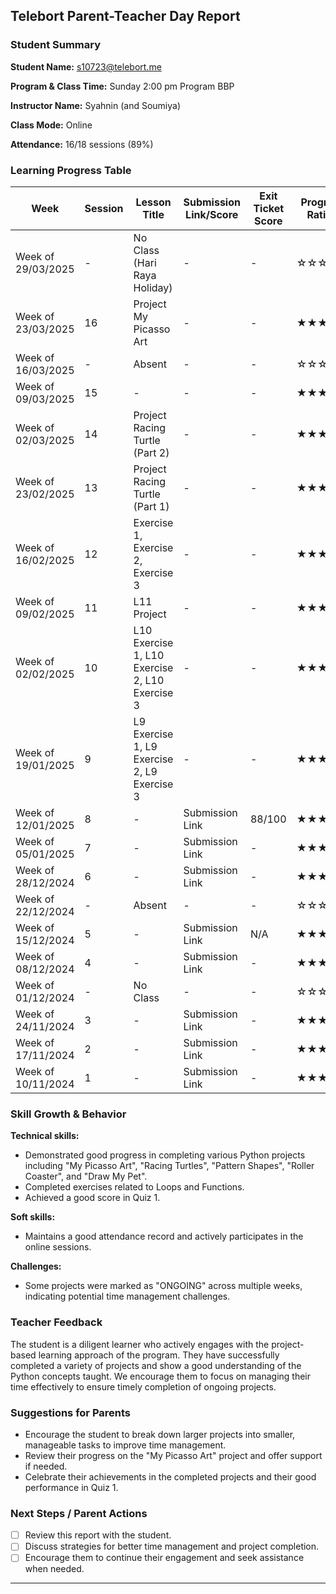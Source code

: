 ## Telebort Parent-Teacher Day Report

### Student Summary
**Student Name:** s10723@telebort.me

**Program & Class Time:** Sunday 2:00 pm Program BBP

**Instructor Name:** Syahnin (and Soumiya)

**Class Mode:** Online

**Attendance:** 16/18 sessions (89%)


### Learning Progress Table

| Week             | Session | Lesson Title                                                                                                | Submission Link/Score | Exit Ticket Score | Progress Rating |
| --------------- | ------- | ----------------------------------------------------------------------------------------------------------- | ---------------------- | ----------------- | --------------- |
| Week of 29/03/2025 | -       | No Class (Hari Raya Holiday)                                                                              | -                      | -                 | ☆☆☆☆☆         |
| Week of 23/03/2025 | 16      | Project My Picasso Art                                                                                    | -                      | -                 | ★★★★☆         |
| Week of 16/03/2025 | -       | Absent                                                                                                    | -                      | -                 | ☆☆☆☆☆         |
| Week of 09/03/2025 | 15      | -                                                                                                         | -                      | -                 | ★★★☆☆         |
| Week of 02/03/2025 | 14      | Project Racing Turtle (Part 2)                                                                            | -                      | -                 | ★★★☆☆         |
| Week of 23/02/2025 | 13      | Project Racing Turtle (Part 1)                                                                            | -                      | -                 | ★★★★☆         |
| Week of 16/02/2025 | 12      | Exercise 1, Exercise 2, Exercise 3                                                                         | -                      | -                 | ★★★★☆         |
| Week of 09/02/2025 | 11      | L11 Project                                                                                               | -                      | -                 | ★★★☆☆         |
| Week of 02/02/2025 | 10      | L10 Exercise 1, L10 Exercise 2, L10 Exercise 3                                                             | -                      | -                 | ★★★★☆         |
| Week of 19/01/2025 | 9       | L9 Exercise 1, L9 Exercise 2, L9 Exercise 3                                                              | -                      | -                 | ★★★☆☆         |
| Week of 12/01/2025 | 8       | -                                                                                                         | Submission Link        | 88/100            | ★★★★☆         |
| Week of 05/01/2025 | 7       | -                                                                                                         | Submission Link        | -                 | ★★★☆☆         |
| Week of 28/12/2024 | 6       | -                                                                                                         | Submission Link        | -                 | ★★★☆☆         |
| Week of 22/12/2024 | -       | Absent                                                                                                    | -                      | -                 | ☆☆☆☆☆         |
| Week of 15/12/2024 | 5       | -                                                                                                         | Submission Link        | N/A               | ★★★☆☆         |
| Week of 08/12/2024 | 4       | -                                                                                                         | Submission Link        | -                 | ★★★☆☆         |
| Week of 01/12/2024 | -       | No Class                                                                                                    | -                      | -                 | ☆☆☆☆☆         |
| Week of 24/11/2024 | 3       | -                                                                                                         | Submission Link        | -                 | ★★★☆☆         |
| Week of 17/11/2024 | 2       | -                                                                                                         | Submission Link        | -                 | ★★★☆☆         |
| Week of 10/11/2024 | 1       | -                                                                                                         | Submission Link        | -                 | ★★★☆☆         |

### Skill Growth & Behavior

**Technical skills:**
* Demonstrated good progress in completing various Python projects including "My Picasso Art", "Racing Turtles", "Pattern Shapes", "Roller Coaster", and "Draw My Pet".
* Completed exercises related to Loops and Functions.
* Achieved a good score in Quiz 1.

**Soft skills:**
* Maintains a good attendance record and actively participates in the online sessions.

**Challenges:**
* Some projects were marked as "ONGOING" across multiple weeks, indicating potential time management challenges.

### Teacher Feedback

The student is a diligent learner who actively engages with the project-based learning approach of the program. They have successfully completed a variety of projects and show a good understanding of the Python concepts taught. We encourage them to focus on managing their time effectively to ensure timely completion of ongoing projects.

### Suggestions for Parents

* Encourage the student to break down larger projects into smaller, manageable tasks to improve time management.
* Review their progress on the "My Picasso Art" project and offer support if needed.
* Celebrate their achievements in the completed projects and their good performance in Quiz 1.

### Next Steps / Parent Actions

* [ ] Review this report with the student.
* [ ] Discuss strategies for better time management and project completion.
* [ ] Encourage them to continue their engagement and seek assistance when needed.

---
